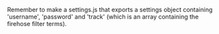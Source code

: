 Remember to make a settings.js that exports a settings object containing 'username', 'password' and 'track' (which is an array containing the firehose filter terms). 
